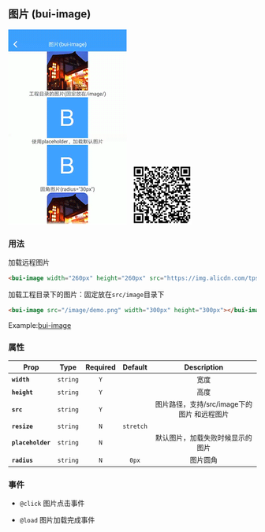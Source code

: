 ## 图片 \(bui-image\)

![](../assets/gif/pic.gif)&nbsp;&nbsp;&nbsp;<img src="../assets/qrcode/img.png" alt="" width="120px">

### 用法

加载远程图片

```html
<bui-image width="260px" height="260px" src="https://img.alicdn.com/tps/TB1z.55OFXXXXcLXXXXXXXXXXXX-560-560.jpg"></bui-image>
```

加载工程目录下的图片：固定放在`src/image`目录下

```html
<bui-image src="/image/demo.png" width="300px" height="300px"></bui-image>
```
Example:[bui-image](https://github.com/bingo-oss/bui-weex-sample/blob/master/src/views/example/image-demo.vue)

### 属性

| Prop | Type | Required | Default | Description |
| ---- |:----:|:---:|:-------:| :----------:|
| **`width`** | `string` | `Y` |  | 宽度 |
| **`height`** | `string` | `Y` |  | 高度|
| **`src`** | `string` | `Y` |  | 图片路径，支持/src/image下的图片 和远程图片 |
| **`resize`** | `string` | `N` | `stretch` | |
| **`placeholder`** | `string` | `N` |  | 默认图片，加载失败时候显示的图片|
| **`radius`** | `string` | `N` | `0px` | 图片圆角|

### 事件

* `@click` 图片点击事件

* `@load` 图片加载完成事件